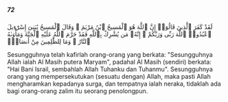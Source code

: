 ##### 72

<span class="ayah">لَقَدْ كَفَرَ ٱلَّذِينَ قَالُوٓا۟ إِنَّ ٱللَّهَ هُوَ ٱلْمَسِيحُ ٱبْنُ مَرْيَمَ ۖ وَقَالَ ٱلْمَسِيحُ يَٰبَنِىٓ إِسْرَٰٓءِيلَ ٱعْبُدُوا۟ ٱللَّهَ رَبِّى وَرَبَّكُمْ ۖ إِنَّهُۥ مَن يُشْرِكْ بِٱللَّهِ فَقَدْ حَرَّمَ ٱللَّهُ عَلَيْهِ ٱلْجَنَّةَ وَمَأْوَىٰهُ ٱلنَّارُ ۖ وَمَا لِلظَّٰلِمِينَ مِنْ أَنصَارٍۢ</span>

<span class="ayah_translation">Sesungguhnya telah kafirlah orang-orang yang berkata: "Sesungguhnya Allah ialah Al Masih putera Maryam", padahal Al Masih (sendiri) berkata: "Hai Bani Israil, sembahlah Allah Tuhanku dan Tuhanmu". Sesungguhnya orang yang mempersekutukan (sesuatu dengan) Allah, maka pasti Allah mengharamkan kepadanya surga, dan tempatnya ialah neraka, tidaklah ada bagi orang-orang zalim itu seorang penolongpun.</span>
